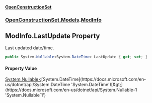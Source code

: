 #### [OpenConstructionSet](index.md 'index')
### [OpenConstructionSet.Models](index.md#OpenConstructionSet_Models 'OpenConstructionSet.Models').[ModInfo](h0vCAhsmAC6iWOaLYw25cg.md 'OpenConstructionSet.Models.ModInfo')
## ModInfo.LastUpdate Property
Last updated date/time.  
```csharp
public System.Nullable<System.DateTime> LastUpdate { get; set; }
```
#### Property Value
[System.Nullable&lt;](https://docs.microsoft.com/en-us/dotnet/api/System.Nullable-1 'System.Nullable`1')[System.DateTime](https://docs.microsoft.com/en-us/dotnet/api/System.DateTime 'System.DateTime')[&gt;](https://docs.microsoft.com/en-us/dotnet/api/System.Nullable-1 'System.Nullable`1')
